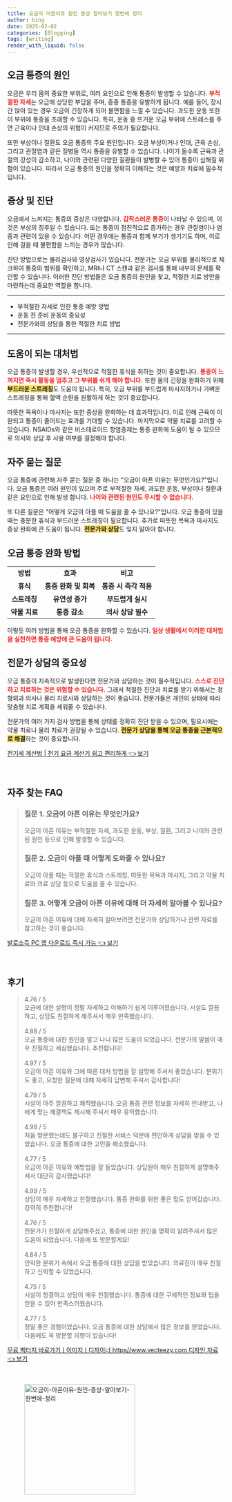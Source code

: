 ```yaml
---
title: 오금이 아픈이유 원인 증상 알아보기 한번에 정리
author: bing
date: 2025-02-02
categories: [Blogging]
tags: [writing]
render_with_liquid: false
---
```



<h2 id='오금 통증의 원인'>오금 통증의 원인</h2>

<p>오금은 우리 몸의 중요한 부위로, 여러 요인으로 인해 통증이 발생할 수 있습니다. <b><span style="color: #ee2323;">부적절한 자세</span></b>는 오금에 상당한 부담을 주며, 종종 통증을 유발하게 됩니다. 예를 들어, 장시간 앉아 있는 경우 오금이 긴장하게 되어 불편함을 느낄 수 있습니다. 과도한 운동 또한 이 부위에 통증을 초래할 수 있습니다. 특히, 운동 중 뜨거운 오금 부위에 스트레스를 주면 근육이나 인대 손상의 위험이 커지므로 주의가 필요합니다.</p>

<p>또한 부상이나 질환도 오금 통증의 주요 원인입니다. 오금 부상이거나 인대, 근육 손상, 그리고 관절염과 같은 질병들 역시 통증을 유발할 수 있습니다. 나이가 들수록 근육과 관절의 강성이 감소하고, 나이와 관련된 다양한 질환들이 발병할 수 있어 통증이 심해질 위험이 있습니다. 따라서 오금 통증의 원인을 정확히 이해하는 것은 예방과 치료에 필수적입니다.</p>

<h2 id='증상 및 진단'>증상 및 진단</h2>

<p>오금에서 느껴지는 통증의 증상은 다양합니다. <b><span style="color: #ee2323;">갑작스러운 통증</span></b>이 나타날 수 있으며, 이것은 부상의 징후일 수 있습니다. 또는 통증이 점진적으로 증가하는 경우 관절염이나 염증과 관련이 있을 수 있습니다. 어떤 경우에는 통증과 함께 부기가 생기기도 하며, 이로 인해 걸을 때 불편함을 느끼는 경우가 많습니다.</p>

<p>진단 방법으로는 물리검사와 영상검사가 있습니다. 전문가는 오금 부위를 물리적으로 체크하여 통증의 범위를 확인하고, MRI나 CT 스캔과 같은 검사를 통해 내부의 문제를 확인할 수 있습니다. 이러한 진단 방법들은 오금 통증의 원인을 찾고, 적절한 치료 방안을 마련하는데 중요한 역할을 합니다.</p>

<hr />

<ul>
    <li>부적절한 자세로 인한 통증 예방 방법</li>
    <li>운동 전 준비 운동의 중요성</li>
    <li>전문가와의 상담을 통한 적절한 치료 방법</li>
</ul>

<hr />

<h2 id='도움이 되는 대처법'>도움이 되는 대처법</h2>

<p>오금 통증이 발생할 경우, 우선적으로 적절한 휴식을 취하는 것이 중요합니다. <b><span style="color: #ee2323;">통증이 느껴지면 즉시 활동을 멈추고 그 부위를 쉬게 해야 합니다.</span></b> 또한 몸의 긴장을 완화하기 위해 <b><span style="background-color: #ffe066;">부드러운 스트레칭</span></b>도 도움이 됩니다. 특히, 오금 부위를 부드럽게 마사지하거나 가벼운 스트레칭을 통해 혈액 순환을 원활하게 하는 것이 중요합니다.</p>

<p>따뜻한 목욕이나 마사지는 또한 증상을 완화하는 데 효과적입니다. 이로 인해 근육이 이완되고 통증이 줄어드는 효과를 기대할 수 있습니다. 마지막으로 약물 치료를 고려할 수 있습니다. NSAIDs와 같은 비스테로이드 항염증제는 통증 완화에 도움이 될 수 있으므로 의사와 상담 후 사용 여부를 결정해야 합니다.</p>

<h2 id='자주 묻는 질문'>자주 묻는 질문</h2>

<p>오금 통증에 관련해 자주 묻는 질문 중 하나는 "오금이 아픈 이유는 무엇인가요?"입니다. 오금 통증은 여러 원인이 있으며 주로 부적절한 자세, 과도한 운동, 부상이나 질환과 같은 요인으로 인해 발생 합니다. <b><span style="color: #ee2323;">나이와 관련된 원인도 무시할 수 없습니다.</span></b></p>

<p>또 다른 질문은 "어떻게 오금이 아플 때 도움을 줄 수 있나요?"입니다. 오금 통증이 있을 때는 충분한 휴식과 부드러운 스트레칭이 필요합니다. 추가로 따뜻한 목욕과 마사지도 증상 완화에 큰 도움이 됩니다. <b><span style="background-color: #ffe066;">전문가와 상담</span></b>도 잊지 말아야 합니다.</p>

<h2 id='오금 통증 완화 방법'>오금 통증 완화 방법</h2>

<table>
    <tr>
        <td style="text-align: center; height: 17px;"><b>방법</b></td>
        <td style="text-align: center; height: 17px;"><b>효과</b></td>
        <td style="text-align: center; height: 17px;"><b>비고</b></td>
    </tr>
    <tr>
        <td style="text-align: center; height: 17px;"><b>휴식</b></td>
        <td style="text-align: center; height: 17px;"><b>통증 완화 및 회복</b></td>
        <td style="text-align: center; height: 17px;"><b>통증 시 즉각 적용</b></td>
    </tr>
    <tr>
        <td style="text-align: center; height: 17px;"><b>스트레칭</b></td>
        <td style="text-align: center; height: 17px;"><b>유연성 증가</b></td>
        <td style="text-align: center; height: 17px;"><b>부드럽게 실시</b></td>
    </tr>
    <tr>
        <td style="text-align: center; height: 17px;"><b>약물 치료</b></td>
        <td style="text-align: center; height: 17px;"><b>통증 감소</b></td>
        <td style="text-align: center; height: 17px;"><b>의사 상담 필수</b></td>
    </tr>
</table>

<p>이렇듯 여러 방법을 통해 오금 통증을 완화할 수 있습니다. <b><span style="color: #ee2323;">일상 생활에서 이러한 대처법을 실천하면 통증 예방에 큰 도움이 됩니다.</span></b></p>

<h2 id='전문가 상담의 중요성'>전문가 상담의 중요성</h2>

<p>오금 통증이 지속적으로 발생한다면 전문가와 상담하는 것이 필수적입니다. <b><span style="color: #ee2323;">스스로 진단하고 치료하는 것은 위험할 수 있습니다.</span></b> 그래서 적절한 진단과 치료를 받기 위해서는 정형외과 의사나 물리 치료사와 상담하는 것이 좋습니다. 전문가들은 개인의 상태에 따라 맞춤형 치료 계획을 세워줄 수 있습니다.</p>

<p>전문가의 여러 가지 검사 방법을 통해 상태를 정확히 진단 받을 수 있으며, 필요시에는 약물 치료나 물리 치료가 권장될 수 있습니다. <b><span style="background-color: #ffe066;">전문가 상담을 통해 오금 통증을 근본적으로 해결</span></b>하는 것이 중요합니다.</p>


<p><a class="click-button" title="전기세 계산법 | 전기 요금 계산기 쉽고 편리하게" href="https://adkhouse.github.io/posts/%EC%A0%84%EA%B8%B0%EC%84%B8-%EA%B3%84%EC%82%B0%EB%B2%95-%EC%A0%84%EA%B8%B0-%EC%9A%94%EA%B8%88-%EA%B3%84%EC%82%B0%EA%B8%B0-%EC%89%BD%EA%B3%A0-%ED%8E%B8%EB%A6%AC%ED%95%98%EA%B2%8C/" rel="dofollow">전기세 계산법 | 전기 요금 계산기 쉽고 편리하게 👈 보기</a></p><br>
<h2 id='자주_찾는_FAQ'>자주 찾는 FAQ</h2>
<div itemscope="" itemtype="https://schema.org/FAQPage"> 
<blockquote> 
<div itemscope="" itemprop="mainEntity" itemtype="https://schema.org/Question"> 
<h3 itemprop="name">질문 1. 오금이 아픈 이유는 무엇인가요?</h3> 
<div itemscope="" itemprop="acceptedAnswer" itemtype="https://schema.org/Answer"> 
<span itemprop="text"> 
<p>오금이 아픈 이유는 부적절한 자세, 과도한 운동, 부상, 질환, 그리고 나이와 관련된 원인 등으로 인해 발생할 수 있습니다.</p> 
</span> 
</div> 
</div> 

<div itemscope="" itemprop="mainEntity" itemtype="https://schema.org/Question"> 
<h3 itemprop="name">질문 2. 오금이 아플 때 어떻게 도와줄 수 있나요?</h3> 
<div itemscope="" itemprop="acceptedAnswer" itemtype="https://schema.org/Answer"> 
<span itemprop="text"> 
<p>오금이 아플 때는 적절한 휴식과 스트레칭, 따뜻한 목욕과 마사지, 그리고 약물 치료와 의료 상담 등으로 도움을 줄 수 있습니다.</p> 
</span> 
</div> 
</div> 

<div itemscope="" itemprop="mainEntity" itemtype="https://schema.org/Question"> 
<h3 itemprop="name">질문 3. 어떻게 오금이 아픈 이유에 대해 더 자세히 알아볼 수 있나요?</h3> 
<div itemscope="" itemprop="acceptedAnswer" itemtype="https://schema.org/Answer"> 
<span itemprop="text"> 
<p>오금이 아픈 이유에 대해 자세히 알아보려면 전문가와 상담하거나 관련 자료를 참고하는 것이 좋습니다.</p> 
</span> 
</div> 
</div> 
</blockquote> 
</div>
<p><a class="click-button" title="발로소득 PC 앱 다운로드 즉시 가능" href="https://adkhouse.github.io/posts/%EB%B0%9C%EB%A1%9C%EC%86%8C%EB%93%9D-PC-%EC%95%B1-%EB%8B%A4%EC%9A%B4%EB%A1%9C%EB%93%9C-%EC%A6%89%EC%8B%9C-%EA%B0%80%EB%8A%A5/" rel="dofollow">발로소득 PC 앱 다운로드 즉시 가능 👈 보기</a></p><br>
<h2 id='후기'>후기</h2>
<div itemscope itemtype="https://schema.org/Product">
  <blockquote>
  <div itemprop="review" itemscope itemtype="https://schema.org/Review">
      <div itemprop="reviewRating" itemscope itemtype="https://schema.org/Rating"> <span itemprop="ratingValue">4.76</span> / <span itemprop="bestRating">5</span> </div>
      <span itemprop="reviewBody">오금에 대한 설명이 정말 자세하고 이해하기 쉽게 이루어졌습니다. 시설도 깔끔하고, 상담도 친절하게 해주셔서 매우 만족했습니다.</span>
  </div>
  <br>
  <div itemprop="review" itemscope itemtype="https://schema.org/Review">
      <div itemprop="reviewRating" itemscope itemtype="https://schema.org/Rating"> <span itemprop="ratingValue">4.88</span> / <span itemprop="bestRating">5</span> </div>
      <span itemprop="reviewBody">오금 통증에 대한 원인을 알고 나니 많은 도움이 되었습니다. 전문가의 말씀이 매우 친절하고 세심했습니다. 추천합니다!</span>
  </div>
  <br>
  <div itemprop="review" itemscope itemtype="https://schema.org/Review">
      <div itemprop="reviewRating" itemscope itemtype="https://schema.org/Rating"> <span itemprop="ratingValue">4.97</span> / <span itemprop="bestRating">5</span> </div>
      <span itemprop="reviewBody">오금이 아픈 이유와 그에 따른 대처 방법을 잘 설명해 주셔서 좋았습니다. 분위기도 좋고, 요청한 질문에 대해 자세히 답변해 주셔서 감사합니다!</span>
  </div>
  <br>
  <div itemprop="review" itemscope itemtype="https://schema.org/Review">
      <div itemprop="reviewRating" itemscope itemtype="https://schema.org/Rating"> <span itemprop="ratingValue">4.79</span> / <span itemprop="bestRating">5</span> </div>
      <span itemprop="reviewBody">시설이 아주 깔끔하고 쾌적했습니다. 오금 통증 관련 정보를 자세히 안내받고, 나에게 맞는 해결책도 제시해 주셔서 매우 유익했습니다.</span>
  </div>
  <br>
  <div itemprop="review" itemscope itemtype="https://schema.org/Review">
      <div itemprop="reviewRating" itemscope itemtype="https://schema.org/Rating"> <span itemprop="ratingValue">4.98</span> / <span itemprop="bestRating">5</span> </div>
      <span itemprop="reviewBody">처음 방문했는데도 불구하고 친절한 서비스 덕분에 편안하게 상담을 받을 수 있었습니다. 오금 통증에 대한 고민을 해소했습니다.</span>
  </div>
  <br>
  <div itemprop="review" itemscope itemtype="https://schema.org/Review">
      <div itemprop="reviewRating" itemscope itemtype="https://schema.org/Rating"> <span itemprop="ratingValue">4.77</span> / <span itemprop="bestRating">5</span> </div>
      <span itemprop="reviewBody">오금이 아픈 이유와 예방법을 잘 들었습니다. 상담원이 매우 친절하게 설명해주셔서 대단히 감사했습니다!</span>
  </div>
  <br>
  <div itemprop="review" itemscope itemtype="https://schema.org/Review">
      <div itemprop="reviewRating" itemscope itemtype="https://schema.org/Rating"> <span itemprop="ratingValue">4.99</span> / <span itemprop="bestRating">5</span> </div>
      <span itemprop="reviewBody">상담이 매우 자세하고 친절했습니다. 통증 완화를 위한 좋은 팁도 얻어갔습니다. 강력히 추천합니다!</span>
  </div>
  <br>
  <div itemprop="review" itemscope itemtype="https://schema.org/Review">
      <div itemprop="reviewRating" itemscope itemtype="https://schema.org/Rating"> <span itemprop="ratingValue">4.76</span> / <span itemprop="bestRating">5</span> </div>
      <span itemprop="reviewBody">전문가가 친절하게 상담해주셨고, 통증에 대한 원인을 명확히 알려주셔서 많은 도움이 되었습니다. 다음에 또 방문할게요!</span>
  </div>
  <br>
  <div itemprop="review" itemscope itemtype="https://schema.org/Review">
      <div itemprop="reviewRating" itemscope itemtype="https://schema.org/Rating"> <span itemprop="ratingValue">4.84</span> / <span itemprop="bestRating">5</span> </div>
      <span itemprop="reviewBody">안락한 분위기 속에서 오금 통증에 대한 상담을 받았습니다. 의료진이 매우 친절하고 신뢰할 수 있었습니다.</span>
  </div>
  <br>
  <div itemprop="review" itemscope itemtype="https://schema.org/Review">
      <div itemprop="reviewRating" itemscope itemtype="https://schema.org/Rating"> <span itemprop="ratingValue">4.75</span> / <span itemprop="bestRating">5</span> </div>
      <span itemprop="reviewBody">시설이 청결하고 상담이 매우 친절했습니다. 통증에 대한 구체적인 정보와 팁을 얻을 수 있어 만족스러웠습니다.</span>
  </div>
  <br>
  <div itemprop="review" itemscope itemtype="https://schema.org/Review">
      <div itemprop="reviewRating" itemscope itemtype="https://schema.org/Rating"> <span itemprop="ratingValue">4.77</span> / <span itemprop="bestRating">5</span> </div>
      <span itemprop="reviewBody">정말 좋은 경험이었습니다. 오금 통증에 대한 상담에서 많은 정보를 얻었습니다. 다음에도 꼭 방문할 의향이 있습니다!</span>
  </div>
  </blockquote>
</div>
<p><a class="click-button" title="무료 벡터지 바로가기ㅣ이미지ㅣ디자이너 https//www.vecteezy.com 디자인 자료" href="https://adkhouse.github.io/posts/%EB%AC%B4%EB%A3%8C-%EB%B2%A1%ED%84%B0%EC%A7%80-%EB%B0%94%EB%A1%9C%EA%B0%80%EA%B8%B0%E3%85%A3%EC%9D%B4%EB%AF%B8%EC%A7%80%E3%85%A3%EB%94%94%EC%9E%90%EC%9D%B4%EB%84%88-httpswww.vecteezy.com-%EB%94%94%EC%9E%90%EC%9D%B8-%EC%9E%90%EB%A3%8C/" rel="dofollow">무료 벡터지 바로가기ㅣ이미지ㅣ디자이너 https//www.vecteezy.com 디자인 자료 👈 보기</a></p><br>
<figure class="image"><img src="https://adkhouse.github.io/assets/img/thumbnail/오금이-아픈이유-원인-증상-알아보기-한번에-정리.webp" alt="오금이-아픈이유-원인-증상-알아보기-한번에-정리" width="256" height="256"></figure>